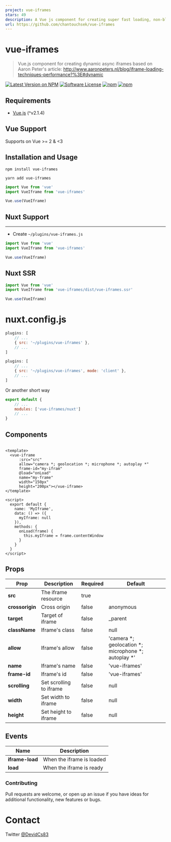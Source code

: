 ```yaml
---
project: vue-iframes
stars: 49
description: A Vue js component for creating super fast loading, non-blocking iframes.
url: https://github.com/chantouchsek/vue-iframes
---
```


# vue-iframes
> Vue.js component for creating dynamic async iframes based on Aaron Peter's article: http://www.aaronpeters.nl/blog/iframe-loading-techniques-performance?%3E#dynamic

[![Latest Version on NPM](https://img.shields.io/npm/v/vue-iframes.svg?style=flat-square)](https://npmjs.com/package/vue-iframes)
[![Software License](https://img.shields.io/badge/license-MIT-brightgreen.svg?style=flat-square)](LICENSE.md)
[![npm](https://img.shields.io/npm/dt/vue-iframes.svg?style=flat-square)](https://npmjs.com/package/vue-iframes)
[![npm](https://img.shields.io/npm/dm/vue-iframes.svg?style=flat-square)](https://npmjs.com/package/vue-iframes)

## Requirements
* [Vue.js](http://vuejs.org/) (^v2.1.4)

## Vue Support

Supports on Vue >= 2 & <3

## Installation and Usage

```npm
npm install vue-iframes
```

```yarn
yarn add vue-iframes
```

```javascript
import Vue from 'vue'
import VueIframe from 'vue-iframes'

Vue.use(VueIframe)
```

## Nuxt Support
---
- Create `~/plugins/vue-iframes.js`

```js
import Vue from 'vue'
import VueIframe from 'vue-iframes'

Vue.use(VueIframe)
```

## Nuxt SSR
```js
import Vue from 'vue'
import VueIframe from 'vue-iframes/dist/vue-iframes.ssr'

Vue.use(VueIframe)
```

# nuxt.config.js

```js
plugins: [
    // ...
    { src: '~/plugins/vue-iframes' },
    // ...
]
```

```js
plugins: [
    // ...
    { src: '~/plugins/vue-iframes', mode: 'client' },
    // ...
]
```

Or another short way

```js
export default {
    // ...
    modules: ['vue-iframes/nuxt']
    // ...
}
```

## Components

```vue

<template>
  <vue-iframe
      :src="src"
      allow="camera *; geolocation *; microphone *; autoplay *"
      frame-id="my-ifram"
      @load="onLoad"
      name="my-frame"
      width="150px"
      height="200px"></vue-iframe>
</template>

<script>
  export default {
    name: 'MyIframe',
    data: () => ({
      myIframe: null
    }),
    methods: {
      onLoad(frame) {
        this.myIframe = frame.contentWindow
      }
    }
  }
</script>
```

## Props

| Prop            | Description             | Required | Default                                             |
|-----------------|-------------------------|----------|-----------------------------------------------------|
| **src**         | The iframe resource     | true     |                                                     |
| **crossorigin** | Cross origin            | false    | anonymous                                           |
| **target**      | Target of iframe        | false    | _parent                                             |
| **className**   | Iframe's class          | false    | null                                                |
| **allow**       | Iframe's allow          | false    | 'camera *; geolocation *; microphone *; autoplay *' |
| **name**        | Iframe's name           | false    | 'vue-iframes'                                       |
| **frame-id**    | Iframe's id             | false    | 'vue-iframes'                                       |
| **scrolling**   | Set scrolling to iframe | false    | null                                                |
| **width**       | Set width to iframe     | false    | null                                                |
| **height**      | Set height to iframe    | false    | null                                                |

## Events

| Name            | Description               |
|-----------------|---------------------------|
| **iframe-load** | When the iframe is loaded |
| **load**        | When the iframe is ready  |

### Contributing

Pull requests are welcome, or open up an issue if you have ideas for additional functionality, new features or bugs.

# Contact

Twitter [@DevidCs83](https://twitter.com/DevidCs83)

